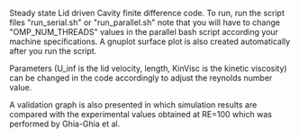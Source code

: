 Steady state Lid driven Cavity finite difference code.
To run, run the script files "run_serial.sh" or "run_parallel.sh" note that you will have to change "OMP_NUM_THREADS" values in the parallel bash script according your machine specifications.
A gnuplot surface plot is also created automatically after you run the script.

Parameters (U_inf is the lid velocity, length, KinVisc is the kinetic viscosity) can be changed in the code accordingly to adjust the reynolds number value.

A validation graph is also presented in which simulation results are compared with the experimental values obtained at RE=100 which was performed by Ghia-Ghia et al.

